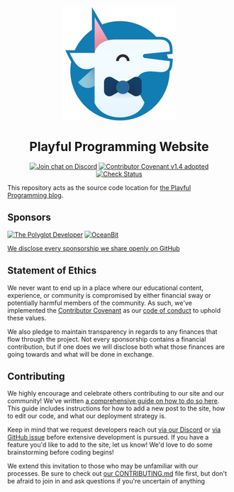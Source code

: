 <p align="center">
    <img alt="Playful Programming logo" width="256" src="./src/assets/playfulprogramming_logo_512.png"/>
</p>
<h1 align="center">
  Playful Programming Website
</h1>
<div align="center">

[![Join chat on Discord](https://badgen.net/badge/discord/join%20chat/7289DA?icon=discord)](https://discord.gg/FMcvc6T)
[![Contributor Covenant v1.4 adopted](https://badgen.net/badge/Contributor%20Covenant/v1.4%20adopted/ff69b4)](CODE_OF_CONDUCT.md)
[![Check Status](https://badgen.net/github/checks/unicorn-utterances/unicorn-utterances/?icon=github)](https://github.com/unicorn-utterances/unicorn-utterances/actions)

</div>

This repository acts as the source code location for [the Playful Programming blog](https://playfulprogramming.com).

## Sponsors

<a href="https://www.thepolyglotdeveloper.com/" target="_blank" rel="noopener noreferrer sponsored"><img alt="The Polyglot Developer" src="https://playfulprogramming.com/sponsors/the-polyglot-developer.svg" width="300"/></a>
<a href="https://oceanbit.dev/" target="_blank" rel="noopener noreferrer sponsored"><img alt="OceanBit" src="https://playfulprogramming.com/sponsors/oceanbit.svg" width="300"/></a>

[We disclose every sponsorship we share openly on GitHub](https://github.com/unicorn-utterances/unicorn-utterances/issues?q=is%3Aissue+label%3Adisclosure+is%3Aclosed)

## Statement of Ethics

We never want to end up in a place where our educational content, experience,
or community is compromised by either financial sway or potentially harmful
members of the community. As such, we've implemented the
[Contributor Covenant](https://www.contributor-covenant.org/)
as our [code of conduct](CODE_OF_CONDUCT.md) to uphold these values.

We also pledge to maintain transparency in regards to any finances that flow
through the project. Not every sponsorship contains a financial contribution,
but if one does we will disclose both what those finances
are going towards and what will be done in exchange.

## Contributing

We highly encourage and celebrate others contributing to our site and our community! We've written [a comprehensive guide on how to do so here](./CONTRIBUTING.md). This guide includes instructions for how to add a new post to the site, how to edit our code, and what our deployment strategy is.

Keep in mind that we request developers reach out [via our Discord](https://discord.gg/FMcvc6T) or [via GitHub issue](https://github.com/unicorn-utterances/unicorn-utterances/issues/new) before extensive development is pursued. If you have a feature you'd like to add to the site, let us know! We'd love to do some brainstorming before coding begins!

We extend this invitation to those who may be unfamiliar with our processes. Be sure to check out [our CONTRIBUTING.md](./CONTRIBUTING.md) file first, but don't be afraid to join in and ask questions if you're uncertain of anything

